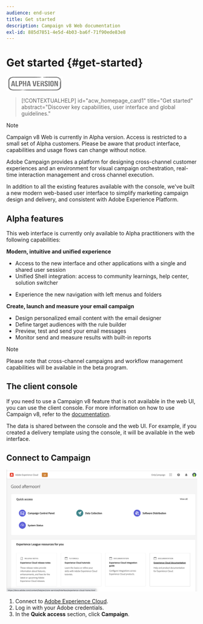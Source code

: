 ```yaml
---
audience: end-user
title: Get started
description: Campaign v8 Web documentation
exl-id: 885d7851-4e5d-4b03-ba6f-71f90ede83e8
---
```

# Get started {#get-started}

![](../assets/do-not-localize/badge.png)

<!--
V8 web overview
context, scope (targets cross-channel practitioners), limitations
only existing customers
-->
>[!CONTEXTUALHELP]
>id="acw_homepage_card1"
>title="Get started"
>abstract="Discover key capabilities, user interface and global guidelines."

>[!NOTE]
>
>Campaign v8 Web is currently in Alpha version. Access is restricted to a small set of Alpha customers. Please be aware that product interface, capabilities and usage flows can change without notice.

Adobe Campaign provides a platform for designing cross-channel customer experiences and an environment for visual campaign orchestration, real-time interaction management and cross channel execution.

In addition to all the existing features available with the console, we've built a new modern web-based user interface to simplify marketing campaign design and delivery, and consistent with Adobe Experience Platform.

## Alpha features

This web interface is currently only available to Alpha practitioners with the following capabilities:

**Modern, intuitive and unified experience**

* Access to the new interface and other applications with a single and shared user session
* Unified Shell integration: access to community learnings, help center, solution switcher
<!--
No search and pulse notifications in Alpha
-->
* Experience the new navigation with left menus and folders

**Create, launch and measure your email campaign**

* Design personalized email content with the email designer
* Define target audiences with the rule builder
* Preview, test and send your email messages
* Monitor send and measure results with built-in reports 

<!--
add info somewhere to remind users that
* they still have access to their console (+ link to v8 console doc)
* they keep their existing data (example: will be able to use their existing delivery templates to create deliveries)
-->

>[!NOTE]
>
>Please note that cross-channel campaigns and workflow management capabilities will be available in the beta program. 

## The client console

If you need to use a Campaign v8 feature that is not available in the web UI, you can use the client console. For more information on how to use Campaign v8, refer to the [documentation](https://experienceleague.adobe.com/docs/campaign/campaign-v8/campaign-home.html).

The data is shared between the console and the web UI. For example, if you created a delivery template using the console, it will be available in the web interface.

## Connect to Campaign

![](assets/connect.png)

1. Connect to [Adobe Experience Cloud](http://experience.adobe.com).
1. Log in with your Adobe credentials.
1. In the **Quick access** section, click **Campaign**.

<!--
-> experience cloud home: "Campaign" -> home campaign v8
-> or Campaign v8 web if direct URL
-->
